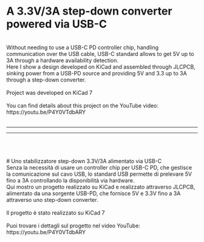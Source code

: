 # A 3.3V/3A step-down converter powered via USB-C
<br>
Without needing to use a USB-C PD controller chip, handling communication over the USB cable, USB-C standard allows to get 5V up to 3A through a hardware availability detection.<br> Here I show a design developed on KiCad and assembled through JLCPCB, sinking power from a USB-PD source and providing 5V and 3.3 up to 3A through a step-down converter.<br>
<br>
Project was developed on KiCad 7<br>
<br>
You can find details about this project on the YouTube video: https://youtu.be/P4Y0VTdbARY
<br>
<br>

---
---

<br>
<br>
<br>
# Uno stabilizzatore step-down 3.3V/3A alimentato via USB-C
<br>
Senza la necessità di usare un controller chip per USB-C PD, che gestisce la comunicazione sul cavo USB, lo standard USB permette di prelevare 5V fino a 3A controllando la disponibilità via hardware.<br>
Qui mostro un progetto realizzato su KiCad e realizzato attraverso JLCPCB, alimentato da una sorgente USB-PD, che fornisce 5V e 3.3V fino a 3A attraverso uno step-down converter.<br>
<br>
Il progetto è stato realizzato su KiCad 7<br>
<br>
Puoi trovare i dettagli sul progetto nel video YouTube: https://youtu.be/P4Y0VTdbARY
<br>



